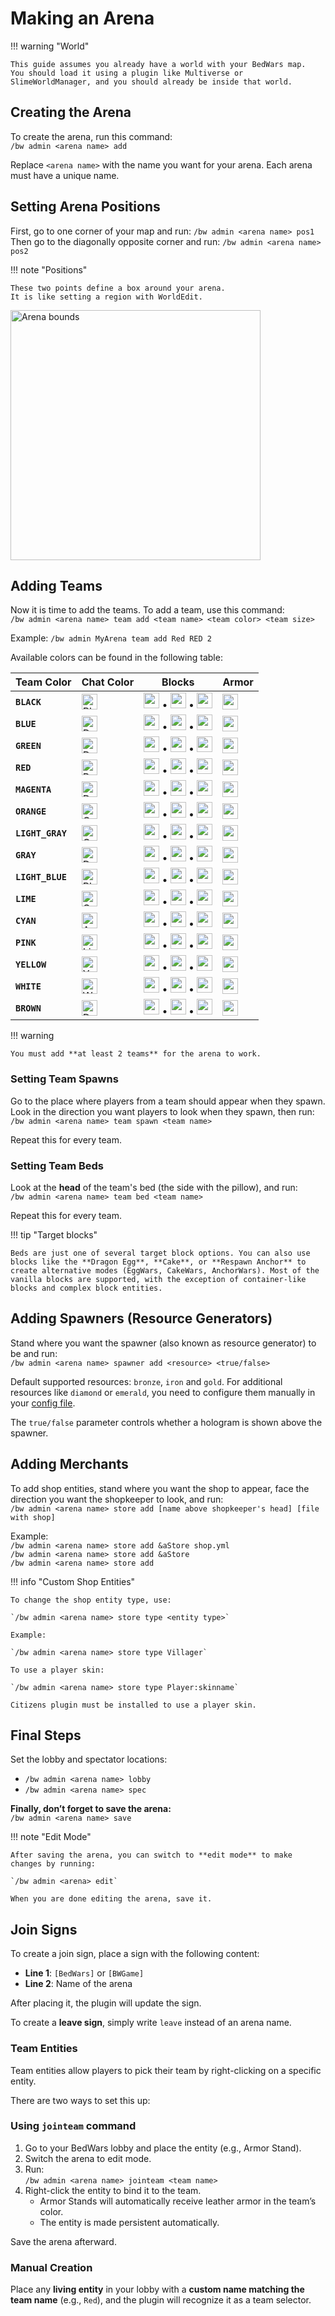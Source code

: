 # Making an Arena

!!! warning "World"
    
    This guide assumes you already have a world with your BedWars map.
    You should load it using a plugin like Multiverse or SlimeWorldManager, and you should already be inside that world.

## Creating the Arena

To create the arena, run this command:  
`/bw admin <arena name> add`

Replace `<arena name>` with the name you want for your arena. Each arena must have a unique name.

## Setting Arena Positions

First, go to one corner of your map and run: `/bw admin <arena name> pos1`    
Then go to the diagonally opposite corner and run: `/bw admin <arena name> pos2`

!!! note "Positions"
    
    These two points define a box around your arena.
    It is like setting a region with WorldEdit.

<img alt="Arena bounds" src="../assets/arena_bounds.png" width="400"/>

## Adding Teams

Now it is time to add the teams. To add a team, use this command:  
`/bw admin <arena name> team add <team name> <team color> <team size>`

Example: `/bw admin MyArena team add Red RED 2`

Available colors can be found in the following table:

| Team Color       | Chat Color                                                                                       | Blocks                                                                                                                                                                                                                                                                   | Armor                                                              |
| ---------------- | ------------------------------------------------------------------------------------------------ | ------------------------------------------------------------------------------------------------------------------------------------------------------------------------------------------------------------------------------------------------------------------------ | ------------------------------------------------------------------ |
| **`BLACK`**      | <img src="../assets/team_color/text-black.png" alt="Black" style="height: 25px" />               | <img src="https://minecraft.wiki/images/Black_Wool_JE2_BE2.png" width="25"/> • <img src="https://minecraft.wiki/images/Black_Terracotta_JE1_BE1.png" width="25"/> • <img src="https://minecraft.wiki/images/Black_Stained_Glass_JE3_BE3.png" width="25"/>                | <img src="../assets/team_color/armor-black.png" width="25" />      |
| **`BLUE`**       | <img src="../assets/team_color/text-dark-blue.png" alt="Dark Blue" style="height: 25px" />       | <img src="https://minecraft.wiki/images/Blue_Wool_JE2_BE2.png" width="25"/> • <img src="https://minecraft.wiki/images/Blue_Terracotta_JE1_BE1.png" width="25"/> • <img src="https://minecraft.wiki/images/Blue_Stained_Glass_JE3_BE3.png" width="25"/>                   | <img src="../assets/team_color/armor-blue.png" width="25" />       |
| **`GREEN`**      | <img src="../assets/team_color/text-dark-green.png" alt="Dark Green" style="height: 25px" />     | <img src="https://minecraft.wiki/images/Green_Wool_JE2_BE2.png" width="25"/> • <img src="https://minecraft.wiki/images/Green_Terracotta_JE1_BE1.png" width="25"/> • <img src="https://minecraft.wiki/images/Green_Stained_Glass_JE3_BE3.png" width="25"/>                | <img src="../assets/team_color/armor-green.png" width="25" />      |
| **`RED`**        | <img src="../assets/team_color/text-red.png" alt="Red" style="height: 25px" />                   | <img src="https://minecraft.wiki/images/Red_Wool_JE2_BE2.png" width="25"/> • <img src="https://minecraft.wiki/images/Red_Terracotta_JE1_BE1.png" width="25"/> • <img src="https://minecraft.wiki/images/Red_Stained_Glass_JE3_BE3.png" width="25"/>                      | <img src="../assets/team_color/armor-red.png" width="25" />        |
| **`MAGENTA`**    | <img src="../assets/team_color/text-dark-purple.png" alt="Dark Purple" style="height: 25px" />   | <img src="https://minecraft.wiki/images/Magenta_Wool_JE2_BE2.png" width="25"/> • <img src="https://minecraft.wiki/images/Magenta_Terracotta_JE1_BE1.png" width="25"/> • <img src="https://minecraft.wiki/images/Magenta_Stained_Glass_JE3_BE3.png" width="25"/>          | <img src="../assets/team_color/armor-magenta.png" width="25" />    |
| **`ORANGE`**     | <img src="../assets/team_color/text-gold.png" alt="Gold" style="height: 25px" />                 | <img src="https://minecraft.wiki/images/Orange_Wool_JE2_BE2.png" width="25"/> • <img src="https://minecraft.wiki/images/Orange_Terracotta_JE1_BE1.png" width="25"/> • <img src="https://minecraft.wiki/images/Orange_Stained_Glass_JE3_BE3.png" width="25"/>             | <img src="../assets/team_color/armor-orange.png" width="25" />     |
| **`LIGHT_GRAY`** | <img src="../assets/team_color/text-gray.png" alt="Gray" style="height: 25px" />                 | <img src="https://minecraft.wiki/images/Light_Gray_Wool_JE2_BE2.png" width="25"/> • <img src="https://minecraft.wiki/images/Light_Gray_Terracotta_JE1_BE1.png" width="25"/> • <img src="https://minecraft.wiki/images/Light_Gray_Stained_Glass_JE3_BE3.png" width="25"/> | <img src="../assets/team_color/armor-light-gray.png" width="25" /> |
| **`GRAY`**       | <img src="../assets/team_color/text-dark-gray.png" alt="Dark Gray" style="height: 25px" />       | <img src="https://minecraft.wiki/images/Gray_Wool_JE2_BE2.png" width="25"/> • <img src="https://minecraft.wiki/images/Gray_Terracotta_JE1_BE1.png" width="25"/> • <img src="https://minecraft.wiki/images/Gray_Stained_Glass_JE3_BE3.png" width="25"/>                   | <img src="../assets/team_color/armor-gray.png" width="25" />       |
| **`LIGHT_BLUE`** | <img src="../assets/team_color/text-blue.png" alt="Blue" style="height: 25px" />                 | <img src="https://minecraft.wiki/images/Light_Blue_Wool_JE2_BE2.png" width="25"/> • <img src="https://minecraft.wiki/images/Light_Blue_Terracotta_JE1_BE1.png" width="25"/> • <img src="https://minecraft.wiki/images/Light_Blue_Stained_Glass_JE3_BE3.png" width="25"/> | <img src="../assets/team_color/armor-light-blue.png" width="25" /> |
| **`LIME`**       | <img src="../assets/team_color/text-green.png" alt="Green" style="height: 25px" />               | <img src="https://minecraft.wiki/images/Lime_Wool_JE2_BE2.png" width="25"/> • <img src="https://minecraft.wiki/images/Lime_Terracotta_JE1_BE1.png" width="25"/> • <img src="https://minecraft.wiki/images/Lime_Stained_Glass_JE3_BE3.png" width="25"/>                   | <img src="../assets/team_color/armor-lime.png" width="25" />       |
| **`CYAN`**       | <img src="../assets/team_color/text-aqua.png" alt="Aqua" style="height: 25px" />                 | <img src="https://minecraft.wiki/images/Cyan_Wool_JE2_BE2.png" width="25"/> • <img src="https://minecraft.wiki/images/Cyan_Terracotta_JE1_BE1.png" width="25"/> • <img src="https://minecraft.wiki/images/Cyan_Stained_Glass_JE3_BE3.png" width="25"/>                   | <img src="../assets/team_color/armor-cyan.png" width="25" />       |
| **`PINK`**       | <img src="../assets/team_color/text-light-purple.png" alt="Light Purple" style="height: 25px" /> | <img src="https://minecraft.wiki/images/Pink_Wool_JE2_BE2.png" width="25"/> • <img src="https://minecraft.wiki/images/Pink_Terracotta_JE1_BE1.png" width="25"/> • <img src="https://minecraft.wiki/images/Pink_Stained_Glass_JE3_BE3.png" width="25"/>                   | <img src="../assets/team_color/armor-pink.png" width="25" />       |
| **`YELLOW`**     | <img src="../assets/team_color/text-yellow.png" alt="Yellow" style="height: 25px" />             | <img src="https://minecraft.wiki/images/Yellow_Wool_JE2_BE2.png" width="25"/> • <img src="https://minecraft.wiki/images/Yellow_Terracotta_JE1_BE1.png" width="25"/> • <img src="https://minecraft.wiki/images/Yellow_Stained_Glass_JE3_BE3.png" width="25"/>             | <img src="../assets/team_color/armor-yellow.png" width="25" />     |
| **`WHITE`**      | <img src="../assets/team_color/text-white.png" alt="White" style="height: 25px" />               | <img src="https://minecraft.wiki/images/White_Wool_JE2_BE2.png" width="25"/> • <img src="https://minecraft.wiki/images/White_Terracotta_JE1_BE1.png" width="25"/> • <img src="https://minecraft.wiki/images/White_Stained_Glass_JE3_BE3.png" width="25"/>                | <img src="../assets/team_color/armor-white.png" width="25" />      |
| **`BROWN`**      | <img src="../assets/team_color/text-dark-red.png" alt="Dark Red" style="height: 25px" />         | <img src="https://minecraft.wiki/images/Brown_Wool_JE2_BE2.png" width="25"/> • <img src="https://minecraft.wiki/images/Brown_Terracotta_JE1_BE1.png" width="25"/> • <img src="https://minecraft.wiki/images/Brown_Stained_Glass_JE3_BE3.png" width="25"/>                | <img src="../assets/team_color/armor-brown.png" width="25" />      |


!!! warning

    You must add **at least 2 teams** for the arena to work.

### Setting Team Spawns

Go to the place where players from a team should appear when they spawn.
Look in the direction you want players to look when they spawn, then run:  
 `/bw admin <arena name> team spawn <team name>`

 Repeat this for every team.

### Setting Team Beds

Look at the **head** of the team's bed (the side with the pillow), and run:  
 `/bw admin <arena name> team bed <team name>`

  Repeat this for every team.

!!! tip "Target blocks"

    Beds are just one of several target block options. You can also use blocks like the **Dragon Egg**, **Cake**, or **Respawn Anchor** to create alternative modes (EggWars, CakeWars, AnchorWars). Most of the vanilla blocks are supported, with the exception of container-like blocks and complex block entities.

## Adding Spawners (Resource Generators)

Stand where you want the spawner (also known as resource generator) to be and run:  
`/bw admin <arena name> spawner add <resource> <true/false>`

Default supported resources: `bronze`, `iron` and `gold`. For additional resources like `diamond` or `emerald`, you need to configure them manually in your [config file](config.md).

The `true/false` parameter controls whether a hologram is shown above the spawner.

## Adding Merchants

To add shop entities, stand where you want the shop to appear, face the direction you want the shopkeeper to look, and run:  
 `/bw admin <arena name> store add [name above shopkeeper's head] [file with shop]`

Example:  
`/bw admin <arena name> store add &aStore shop.yml`  
`/bw admin <arena name> store add &aStore`  
`/bw admin <arena name> store add`  

!!! info "Custom Shop Entities"

    To change the shop entity type, use:

    `/bw admin <arena name> store type <entity type>`

    Example:

    `/bw admin <arena name> store type Villager`

    To use a player skin:

    `/bw admin <arena name> store type Player:skinname`

    Citizens plugin must be installed to use a player skin.

## Final Steps

Set the lobby and spectator locations:

* `/bw admin <arena name> lobby`
* `/bw admin <arena name> spec`

**Finally, don’t forget to save the arena:**  
`/bw admin <arena name> save`

!!! note "Edit Mode"

    After saving the arena, you can switch to **edit mode** to make changes by running:

    `/bw admin <arena> edit`

    When you are done editing the arena, save it.

## Join Signs

To create a join sign, place a sign with the following content:

- **Line 1**: `[BedWars]` or `[BWGame]`
- **Line 2**: Name of the arena

After placing it, the plugin will update the sign.

To create a **leave sign**, simply write `leave` instead of an arena name.

### Team Entities

Team entities allow players to pick their team by right-clicking on a specific entity.

There are two ways to set this up:

### Using `jointeam` command

1. Go to your BedWars lobby and place the entity (e.g., Armor Stand).
2. Switch the arena to edit mode.
3. Run:  
   `/bw admin <arena name> jointeam <team name>`
4. Right-click the entity to bind it to the team.
    * Armor Stands will automatically receive leather armor in the team’s color.
    * The entity is made persistent automatically.

Save the arena afterward.

### Manual Creation

Place any **living entity** in your lobby with a **custom name matching the team name** (e.g., `Red`), and the plugin will recognize it as a team selector.